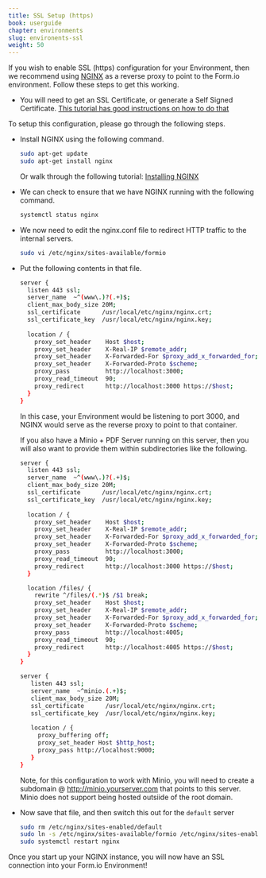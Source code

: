 ```yaml
---
title: SSL Setup (https)
book: userguide
chapter: environments
slug: environents-ssl
weight: 50
---
```

If you wish to enable SSL (https) configuration for your Environment, then we recommend using [NGINX](https://www.nginx.com) as a reverse proxy to point to the Form.io environment. Follow these steps to get this working.

 - You will need to get an SSL Certificate, or generate a Self Signed Certificate. [This tutorial has good instructions on how to do that](https://www.digitalocean.com/community/tutorials/how-to-create-an-ssl-certificate-on-nginx-for-ubuntu-14-04)

To setup this configuration, please go through the following steps.

 - Install NGINX using the following command.
 
   ```bash
   sudo apt-get update
   sudo apt-get install nginx
   ```
   
   Or walk through the following tutorial: [Installing NGINX](https://www.nginx.com/resources/admin-guide/installing-nginx-open-source/)
   
 - We can check to ensure that we have NGINX running with the following command.
 
   ```bash
   systemctl status nginx
   ```
   
 - We now need to edit the nginx.conf file to redirect HTTP traffic to the internal servers.
 
   ```bash
   sudo vi /etc/nginx/sites-available/formio
   ```
   
 - Put the following contents in that file.

    ```bash
    server {
      listen 443 ssl;
      server_name  ~^(www\.)?(.+)$;
      client_max_body_size 20M;
      ssl_certificate      /usr/local/etc/nginx/nginx.crt;
      ssl_certificate_key  /usr/local/etc/nginx/nginx.key;
     
      location / {
        proxy_set_header    Host $host;
        proxy_set_header    X-Real-IP $remote_addr;
        proxy_set_header    X-Forwarded-For $proxy_add_x_forwarded_for;
        proxy_set_header    X-Forwarded-Proto $scheme;
        proxy_pass          http://localhost:3000;
        proxy_read_timeout  90;
        proxy_redirect      http://localhost:3000 https://$host;
      }
    }
    ```
    
    In this case, your Environment would be listening to port 3000, and NGINX would serve as the reverse proxy to point to that container.
    
    If you also have a Minio + PDF Server running on this server, then you will also want to provide them within subdirectories like the following.
    
    ```bash
    server {
      listen 443 ssl;
      server_name  ~^(www\.)?(.+)$;
      client_max_body_size 20M;
      ssl_certificate      /usr/local/etc/nginx/nginx.crt;
      ssl_certificate_key  /usr/local/etc/nginx/nginx.key;
     
      location / {
        proxy_set_header    Host $host;
        proxy_set_header    X-Real-IP $remote_addr;
        proxy_set_header    X-Forwarded-For $proxy_add_x_forwarded_for;
        proxy_set_header    X-Forwarded-Proto $scheme;
        proxy_pass          http://localhost:3000;
        proxy_read_timeout  90;
        proxy_redirect      http://localhost:3000 https://$host;
      }
    
      location /files/ {
        rewrite ^/files/(.*)$ /$1 break;
        proxy_set_header    Host $host;
        proxy_set_header    X-Real-IP $remote_addr;
        proxy_set_header    X-Forwarded-For $proxy_add_x_forwarded_for;
        proxy_set_header    X-Forwarded-Proto $scheme;
        proxy_pass          http://localhost:4005;
        proxy_read_timeout  90;
        proxy_redirect      http://localhost:4005 https://$host;
      }
    }
    
    server {
       listen 443 ssl;
       server_name  ~^minio.(.+)$;
       client_max_body_size 20M;
       ssl_certificate      /usr/local/etc/nginx/nginx.crt;
       ssl_certificate_key  /usr/local/etc/nginx/nginx.key;
     
       location / {
         proxy_buffering off;
         proxy_set_header Host $http_host;
         proxy_pass http://localhost:9000;
       }
    }
    ```
    
    Note, for this configuration to work with Minio, you will need to create a subdomain @ http://minio.yourserver.com that points to this server. Minio does not support being hosted outsiide of the root domain.

- Now save that file, and then switch this out for the ```default``` server
 
   ```bash
   sudo rm /etc/nginx/sites-enabled/default
   sudo ln -s /etc/nginx/sites-available/formio /etc/nginx/sites-enabled/default
   sudo systemctl restart nginx
   ```

Once you start up your NGINX instance, you will now have an SSL connection into your Form.io Environment!
